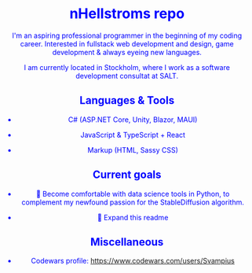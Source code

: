 <div style="text-align:center;max-width:500px;color:blue">
  <h1>nHellstroms repo</h1>
  <p>I'm an aspiring professional programmer in the beginning of my coding career.
  Interested in fullstack web development and design, game development & always eyeing new languages.</p>

  <p>I am currently located in Stockholm, where I work as a software development consultat at SALT.</p>

  <h2>Languages & Tools </h2>

  - C# (ASP.NET Core, Unity, Blazor, MAUI)

  - JavaScript & TypeScript + React

  - Markup (HTML, Sassy CSS)

  <h2>Current goals</h2>

  - 🐍 Become comfortable with data science tools in Python, to complement my newfound passion for the StableDiffusion algorithm.

  - 🎏 Expand this readme

  <h2>Miscellaneous</h2>

  - Codewars profile: https://www.codewars.com/users/Svampius
</div>
